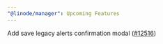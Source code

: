 ```yaml
---
"@linode/manager": Upcoming Features
---
```


Add save legacy alerts confirmation modal ([#12516](https://github.com/linode/manager/pull/12516))
